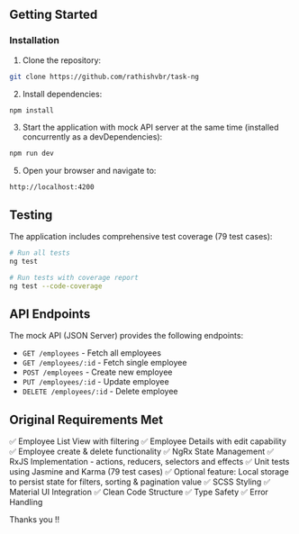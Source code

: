 ## Getting Started

### Installation

1. Clone the repository:
```bash
git clone https://github.com/rathishvbr/task-ng
```

2. Install dependencies:
```bash
npm install
```

3. Start the application with mock API server at the same time (installed concurrently as a devDependencies):
```bash
npm run dev
```

5. Open your browser and navigate to:
```
http://localhost:4200
```

## Testing

The application includes comprehensive test coverage (79 test cases):

```bash
# Run all tests
ng test

# Run tests with coverage report
ng test --code-coverage
```

## API Endpoints

The mock API (JSON Server) provides the following endpoints:

- `GET /employees` - Fetch all employees
- `GET /employees/:id` - Fetch single employee
- `POST /employees` - Create new employee
- `PUT /employees/:id` - Update employee
- `DELETE /employees/:id` - Delete employee

## Original Requirements Met

✅ Employee List View with filtering
✅ Employee Details with edit capability
✅ Employee create & delete functionality
✅ NgRx State Management
✅ RxJS Implementation - actions, reducers, selectors and effects
✅ Unit tests using Jasmine and Karma (79 test cases)
✅ Optional feature: Local storage to persist state for filters, sorting & pagination value
✅ SCSS Styling
✅ Material UI Integration
✅ Clean Code Structure
✅ Type Safety
✅ Error Handling

Thanks you !!
